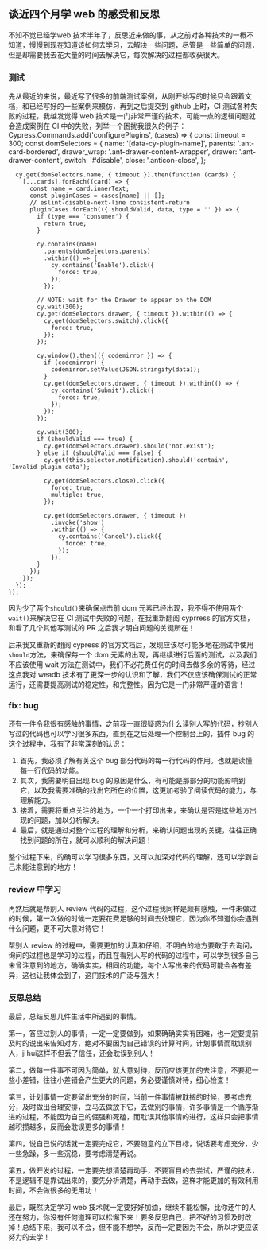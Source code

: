 ## 谈近四个月学 web 的感受和反思

不知不觉已经学web 技术半年了，反思近来做的事，从之前对各种技术的一概不知道，慢慢到现在知道该如何去学习，去解决一些问题，尽管是一些简单的问题，但是却需要我去花大量的时间去解决它，每次解决的过程都收获很大。

### 测试

先从最近的来说，最近写了很多的前端测试案例，从刚开始写的时候只会跟着文档，和已经写好的一些案例来模仿，再到之后提交到 github 上时，CI 测试各种失败的过程，我越发觉得 web 技术是一门非常严谨的技术，可能一点的逻辑问题就会造成案例在 CI 中的失败，列举一个困扰我很久的例子：
    Cypress.Commands.add('configurePlugins', (cases) => {
      const timeout = 300;
      const domSelectors = {
        name: '[data-cy-plugin-name]',
        parents: '.ant-card-bordered',
        drawer_wrap: '.ant-drawer-content-wrapper',
        drawer: '.ant-drawer-content',
        switch: '#disable',
        close: '.anticon-close',
      };

      cy.get(domSelectors.name, { timeout }).then(function (cards) {
        [...cards].forEach((card) => {
          const name = card.innerText;
          const pluginCases = cases[name] || [];
          // eslint-disable-next-line consistent-return
          pluginCases.forEach(({ shouldValid, data, type = '' }) => {
            if (type === 'consumer') {
              return true;
            }

            cy.contains(name)
              .parents(domSelectors.parents)
              .within(() => {
                cy.contains('Enable').click({
                  force: true,
                });
              });

            // NOTE: wait for the Drawer to appear on the DOM
            cy.wait(300);
            cy.get(domSelectors.drawer, { timeout }).within(() => {
              cy.get(domSelectors.switch).click({
                force: true,
              });
            });

            cy.window().then(({ codemirror }) => {
              if (codemirror) {
                codemirror.setValue(JSON.stringify(data));
              }
              cy.get(domSelectors.drawer, { timeout }).within(() => {
                cy.contains('Submit').click({
                  force: true,
                });
              });
            });

            cy.wait(300);
            if (shouldValid === true) {
              cy.get(domSelectors.drawer).should('not.exist');
            } else if (shouldValid === false) {
              cy.get(this.selector.notification).should('contain', 'Invalid plugin data');

              cy.get(domSelectors.close).click({
                force: true,
                multiple: true,
              });

              cy.get(domSelectors.drawer, { timeout })
                .invoke('show')
                .within(() => {
                  cy.contains('Cancel').click({
                    force: true,
                  });
                });
            }
          });
        });
      });
    });

因为少了两个`should()`来确保点击前 dom 元素已经出现，我不得不使用两个`wait()`来解决它在 CI 测试中失败的问题，在我重新翻阅 cyprress 的官方文档，和看了几个其他写测试的 PR 之后我才明白问题的关键所在！

后来我又重新的翻阅 cypress 的官方文档后，发现应该尽可能多地在测试中使用`should`方法，来确保每一个 dom 元素的出现，再继续进行后面的测试，以及我们不应该使用 wait 方法在测试中，我们不必花费任何的时间去做多余的等待，经过这点我对 weadb 技术有了更深一步的认识和了解，我们不仅应该确保测试的正常运行，还需要提高测试的稳定性，和完整性。因为它是一门非常严谨的语言！

### fix: bug

还有一件令我很有感触的事情，之前我一直很疑惑为什么读别人写的代码，抄别人写过的代码也可以学习很多东西，直到在之后处理一个控制台上的，插件 bug 的这个过程中，我有了非常深刻的认识：

1. 首先，我必须了解有关这个 bug 部分代码的每一行代码的作用。也就是读懂每一行代码的功能。
2. 其次，我需要明白出现 bug 的原因是什么，有可能是那部分的功能影响到它，以及我需要准确的找出它所在的位置，这更加考验了阅读代码的能力，与理解能力。
3. 接着，需要将重点关注的地方，一个一个打印出来，来确认是否是这些地方出现的问题，加以分析解决。
4. 最后，就是通过对整个过程的理解和分析，来确认问题出现的关键，往往正确找到问题的所在，就可以顺利的解决问题！

整个过程下来，的确可以学习很多东西，又可以加深对代码的理解，还可以学到自己未能注意到的地方！

### review 中学习

再然后就是帮别人 review 代码的过程，这个过程我同样是颇有感触，一件未做过的时候，第一次做的时候一定要花费足够的时间去处理它，因为你不知道你会遇到什么问题，更不可大意对待它！

帮别人 review 的过程中，需要更加的认真和仔细，不明白的地方要敢于去询问，询问的过程也是学习的过程，而且在看别人写的代码的过程中，可以学到很多自己未曾注意到的地方，确确实实，相同的功能，每个人写出来的代码可能会各有差异，这也让我体会到了，这门技术的广泛与强大！

### 反思总结

最后，总结反思几件生活中所遇到的事情。

第一，答应过别人的事情，一定一定要做到，如果确确实实有困难，也一定要提前及时的说出来告知对方，绝对不要因为自己错误的计算时间，计划事情而耽误别人，ji hui这样不但丢了信任，还会耽误到别人！

第二，做每一件事不可因为简单，就大意对待，反而应该更加的去注意，不要犯一些小差错，往往小差错会产生更大的问题，务必要谨慎对待，细心检查！

第三，计划事情一定要留出充分的时间，当前一件事情被耽搁的时候，要考虑充分，及时做出合理安排，立马去做放下它，去做别的事情，许多事情是一个循序渐进的过程，不能因为自己的倔强和死磕，而耽误其他事情的进行，这样只会把事情越积攒越多，反而会耽误更多的事情！

第四，说自己说的话就一定要完成它，不要随意的立下目标，说话要考虑充分，少一些急躁，多一些沉稳，要考虑清楚再说。

第五，做开发的过程，一定要先想清楚再动手，不要盲目的去尝试，严谨的技术，不是逻辑不是靠试出来的，要先分析清楚，再动手去做，这样才能更加的有效利用时间，不会做很多的无用功！

最后，既然决定学习 web 技术就一定要好好加油，继续不能松懈，比你还牛的人还在努力，你没有任何道理可以松懈下来！要多反思自己，把不好的习惯及时改掉！总结下来，我可以不会，但不能不想学，反而一定要因为不会，所以才更应该努力的去学！
